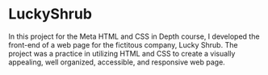 # LuckyShrub

In this project for the Meta HTML and CSS in Depth course, I developed the front-end of a web page for the fictitous company, Lucky Shrub. The project was a practice in utilizing HTML and CSS to create a visually appealing, well organized, accessible, and responsive web page.
